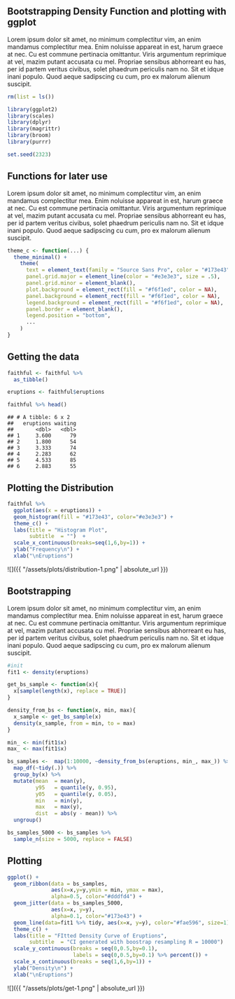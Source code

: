 Bootstrapping Density Function and plotting with ggplot
-------------------------------------------------------

Lorem ipsum dolor sit amet, no minimum complectitur vim, an enim mandamus complectitur mea. Enim noluisse appareat in est, harum graece at nec. Cu est commune pertinacia omittantur. Viris argumentum reprimique at vel, mazim putant accusata cu mel. Propriae sensibus abhorreant eu has, per id partem veritus civibus, solet phaedrum periculis nam no. Sit et idque inani populo. Quod aeque sadipscing cu cum, pro ex malorum alienum suscipit.

``` r
rm(list = ls())

library(ggplot2)
library(scales)
library(dplyr)
library(magrittr)
library(broom)
library(purrr)

set.seed(2323)
```

Functions for later use
-----------------------

Lorem ipsum dolor sit amet, no minimum complectitur vim, an enim mandamus complectitur mea. Enim noluisse appareat in est, harum graece at nec. Cu est commune pertinacia omittantur. Viris argumentum reprimique at vel, mazim putant accusata cu mel. Propriae sensibus abhorreant eu has, per id partem veritus civibus, solet phaedrum periculis nam no. Sit et idque inani populo. Quod aeque sadipscing cu cum, pro ex malorum alienum suscipit.

``` r
theme_c <- function(...) {
  theme_minimal() +
    theme(
      text = element_text(family = "Source Sans Pro", color = "#173e43", size=12),
      panel.grid.major = element_line(color = "#e3e3e3", size = .5),
      panel.grid.minor = element_blank(),
      plot.background = element_rect(fill = "#f6f1ed", color = NA), 
      panel.background = element_rect(fill = "#f6f1ed", color = NA), 
      legend.background = element_rect(fill = "#f6f1ed", color = NA),
      panel.border = element_blank(),
      legend.position = "bottom",
      ...
    )
}
```

Getting the data
----------------

``` r
faithful <- faithful %>%
  as_tibble()

eruptions <- faithful$eruptions

faithful %>% head()
```

    ## # A tibble: 6 x 2
    ##   eruptions waiting
    ##       <dbl>   <dbl>
    ## 1     3.600      79
    ## 2     1.800      54
    ## 3     3.333      74
    ## 4     2.283      62
    ## 5     4.533      85
    ## 6     2.883      55

Plotting the Distribution
-------------------------

``` r
faithful %>% 
  ggplot(aes(x = eruptions)) +
  geom_histogram(fill = "#173e43", color="#e3e3e3") +
  theme_c() +
  labs(title = "Histogram Plot",
       subtitle  = "")  +
  scale_x_continuous(breaks=seq(1,6,by=1)) +
  ylab("Frequency\n") +
  xlab("\nEruptions")
```

![]({{ "/assets/plots/distribution-1.png" | absolute_url }})

Bootstrapping
-------------

Lorem ipsum dolor sit amet, no minimum complectitur vim, an enim mandamus complectitur mea. Enim noluisse appareat in est, harum graece at nec. Cu est commune pertinacia omittantur. Viris argumentum reprimique at vel, mazim putant accusata cu mel. Propriae sensibus abhorreant eu has, per id partem veritus civibus, solet phaedrum periculis nam no. Sit et idque inani populo. Quod aeque sadipscing cu cum, pro ex malorum alienum suscipit.

``` r
#init
fit1 <- density(eruptions)

get_bs_sample <- function(x){
  x[sample(length(x), replace = TRUE)]
}

density_from_bs <- function(x, min, max){
  x_sample <- get_bs_sample(x)
  density(x_sample, from = min, to = max)
}

min_ <- min(fit1$x)
max_ <- max(fit1$x)

bs_samples <-  map(1:10000, ~density_from_bs(eruptions, min_, max_)) %>%
  map_df(~tidy(.)) %>% 
  group_by(x) %>% 
  mutate(mean  = mean(y),
         y95   = quantile(y, 0.95),
         y05   = quantile(y, 0.05),
         min   = min(y),
         max   = max(y),
         dist  = abs(y - mean)) %>% 
  ungroup()

bs_samples_5000 <- bs_samples %>% 
  sample_n(size = 5000, replace = FALSE)
```

Plotting
--------

``` r
ggplot() +
  geom_ribbon(data = bs_samples,
              aes(x=x,y=y,ymin = min, ymax = max),
              alpha=0.5, color="#dddfd4") +
  geom_jitter(data = bs_samples_5000,
              aes(x=x, y=y),
              alpha=0.1, color="#173e43") +
  geom_line(data=fit1 %>% tidy, aes(x=x, y=y), color="#fae596", size=1) +
  theme_c() +
  labs(title = "FItted Density Curve of Eruptions",
       subtitle  = "CI generated with boostrap resampling R = 10000")  +
  scale_y_continuous(breaks = seq(0,0.5,by=0.1),
                     labels = seq(0,0.5,by=0.1) %>% percent()) +
  scale_x_continuous(breaks = seq(1,6,by=1)) +
  ylab("Density\n") +
  xlab("\nEruptions")
```

![]({{ "/assets/plots/get-1.png" | absolute_url }})

